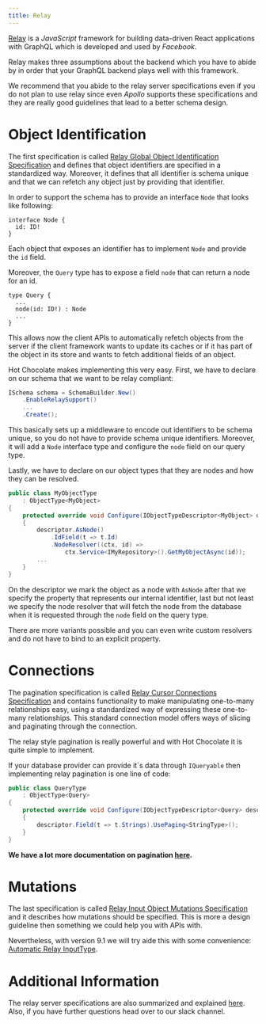 ```yaml
---
title: Relay
---
```


[Relay](https://facebook.github.io/relay) is a _JavaScript_ framework for building data-driven React applications with GraphQL which is developed and used by _Facebook_.

Relay makes three assumptions about the backend which you have to abide by in order that your GraphQL backend plays well with this framework.

We recommend that you abide to the relay server specifications even if you do not plan to use relay since even _Apollo_ supports these specifications and they are really good guidelines that lead to a better schema design.

# Object Identification

The first specification is called [Relay Global Object Identification Specification](https://facebook.github.io/relay/graphql/objectidentification.htm) and defines that object identifiers are specified in a standardized way. Moreover, it defines that all identifier is schema unique and that we can refetch any object just by providing that identifier.

In order to support the schema has to provide an interface `Node` that looks like following:

```sdl
interface Node {
  id: ID!
}
```

Each object that exposes an identifier has to implement `Node` and provide the `id` field.

Moreover, the `Query` type has to expose a field `node` that can return a node for an id.

```sdl
type Query {
  ...
  node(id: ID!) : Node
  ...
}
```

This allows now the client APIs to automatically refetch objects from the server if the client framework wants to update its caches or if it has part of the object in its store and wants to fetch additional fields of an object.

Hot Chocolate makes implementing this very easy. First, we have to declare on our schema that we want to be relay compliant:

```csharp
ISchema schema = SchemaBuilder.New()
    .EnableRelaySupport()
    ...
    .Create();
```

This basically sets up a middleware to encode out identifiers to be schema unique, so you do not have to provide schema unique identifiers. Moreover, it will add a `Node` interface type and configure the `node` field on our query type.

Lastly, we have to declare on our object types that they are nodes and how they can be resolved.

```csharp
public class MyObjectType
    : ObjectType<MyObject>
{
    protected override void Configure(IObjectTypeDescriptor<MyObject> descriptor)
    {
        descriptor.AsNode()
            .IdField(t => t.Id)
            .NodeResolver((ctx, id) =>
                ctx.Service<IMyRepository>().GetMyObjectAsync(id));
        ...
    }
}
```

On the descriptor we mark the object as a node with `AsNode` after that we specify the property that represents our internal identifier, last but not least we specify the node resolver that will fetch the node from the database when it is requested through the `node` field on the query type.

There are more variants possible and you can even write custom resolvers and do not have to bind to an explicit property.

# Connections

The pagination specification is called [Relay Cursor Connections Specification](https://facebook.github.io/relay/graphql/connections.htm) and contains functionality to make manipulating one-to-many relationships easy, using a standardized way of expressing these one-to-many relationships. This standard connection model offers ways of slicing and paginating through the connection.

The relay style pagination is really powerful and with Hot Chocolate it is quite simple to implement.

If your database provider can provide it\`s data through `IQueryable` then implementing relay pagination is one line of code:

```csharp
public class QueryType
    : ObjectType<Query>
{
    protected override void Configure(IObjectTypeDescriptor<Query> descriptor)
    {
        descriptor.Field(t => t.Strings).UsePaging<StringType>();
    }
}
```

**We have a lot more documentation on pagination [here](/docs/hotchocolate/v10/data-fetching/pagination).**

# Mutations

The last specification is called [Relay Input Object Mutations Specification](https://facebook.github.io/relay/graphql/mutations.htm) and it describes how mutations should be specified. This is more a design guideline then something we could help you with APIs with.

Nevertheless, with version 9.1 we will try aide this with some convenience:
[Automatic Relay InputType](https://github.com/ChilliCream/hotchocolate/issues/773).

# Additional Information

The relay server specifications are also summarized and explained [here](https://facebook.github.io/relay/docs/en/graphql-server-specification). Also, if you have further questions head over to our slack channel.
